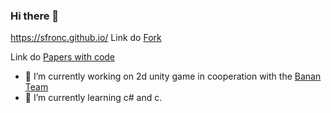 ### Hi there 👋

<!--**SFronc/SFronc** is a ✨ _special_ ✨ repository because its `README.md` (this file) appears on your GitHub profile.-->

https://sfronc.github.io/
Link do [Fork](https://github.com/SFronc/gaussian-grouping.git)  

Link do [Papers with code](https://paperswithcode.com/paper/gaussian-grouping-segment-and-edit-anything)  

- 🔭 I’m currently working on 2d unity game in cooperation with the [Banan Team](https://github.com/AGH-Narzedzia-Informatyczne-2023-2024/BananTeam)
- 🌱 I’m currently learning c# and c.
<!--- 👯 I’m looking to collaborate on ...
- 🤔 I’m looking for help with ...
- 💬 Ask me about ...
- 📫 How to reach me: ...
- 😄 Pronouns: ...
- ⚡ Fun fact: ...
-->
